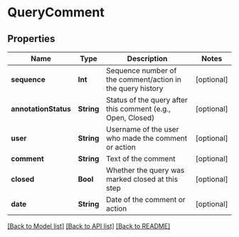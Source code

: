 # QueryComment

## Properties
Name | Type | Description | Notes
------------ | ------------- | ------------- | -------------
**sequence** | **Int** | Sequence number of the comment/action in the query history | [optional] 
**annotationStatus** | **String** | Status of the query after this comment (e.g., Open, Closed) | [optional] 
**user** | **String** | Username of the user who made the comment or action | [optional] 
**comment** | **String** | Text of the comment | [optional] 
**closed** | **Bool** | Whether the query was marked closed at this step | [optional] 
**date** | **String** | Date of the comment or action | [optional] 

[[Back to Model list]](../README.md#documentation-for-models) [[Back to API list]](../README.md#documentation-for-api-endpoints) [[Back to README]](../README.md)


